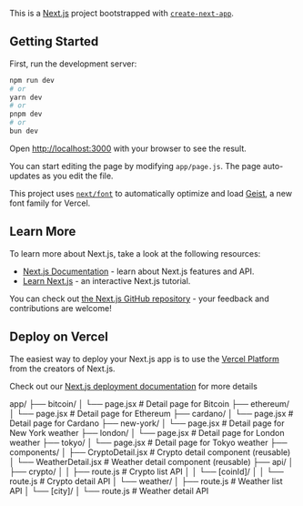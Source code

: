 This is a [Next.js](https://nextjs.org) project bootstrapped with [`create-next-app`](https://github.com/vercel/next.js/tree/canary/packages/create-next-app).

## Getting Started

First, run the development server:

```bash
npm run dev
# or
yarn dev
# or
pnpm dev
# or
bun dev
```

Open [http://localhost:3000](http://localhost:3000) with your browser to see the result.

You can start editing the page by modifying `app/page.js`. The page auto-updates as you edit the file.

This project uses [`next/font`](https://nextjs.org/docs/app/building-your-application/optimizing/fonts) to automatically optimize and load [Geist](https://vercel.com/font), a new font family for Vercel.

## Learn More

To learn more about Next.js, take a look at the following resources:

- [Next.js Documentation](https://nextjs.org/docs) - learn about Next.js features and API.
- [Learn Next.js](https://nextjs.org/learn) - an interactive Next.js tutorial.

You can check out [the Next.js GitHub repository](https://github.com/vercel/next.js) - your feedback and contributions are welcome!

## Deploy on Vercel

The easiest way to deploy your Next.js app is to use the [Vercel Platform](https://vercel.com/new?utm_medium=default-template&filter=next.js&utm_source=create-next-app&utm_campaign=create-next-app-readme) from the creators of Next.js.

Check out our [Next.js deployment documentation](https://nextjs.org/docs/app/building-your-application/deploying) for more details




app/
├── bitcoin/
│   └── page.jsx            # Detail page for Bitcoin
├── ethereum/
│   └── page.jsx            # Detail page for Ethereum
├── cardano/
│   └── page.jsx            # Detail page for Cardano
├── new-york/
│   └── page.jsx            # Detail page for New York weather
├── london/
│   └── page.jsx            # Detail page for London weather
├── tokyo/
│   └── page.jsx            # Detail page for Tokyo weather
├── components/
│   ├── CryptoDetail.jsx     # Crypto detail component (reusable)
│   └── WeatherDetail.jsx    # Weather detail component (reusable)
├── api/
│   ├── crypto/
│   │   ├── route.js         # Crypto list API
│   │   └── [coinId]/
│   │       └── route.js     # Crypto detail API
│   └── weather/
│       ├── route.js         # Weather list API
│       └── [city]/
│           └── route.js     # Weather detail API